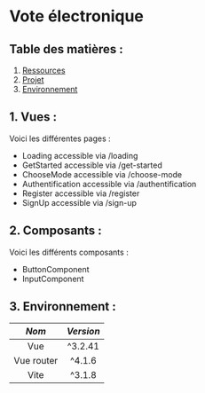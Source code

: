 # Vote électronique  
  
## Table des matières :  
  
1. [Ressources](README.md#1-vues-)  
2. [Projet](README.md#2-composants-)  
3. [Environnement](README.md#3-environnement-)  
  
  
## 1. Vues :  
  
Voici les différentes pages :  
  
-   Loading accessible via /loading  
-   GetStarted accessible via /get-started  
-   ChooseMode accessible via /choose-mode  
-   Authentification accessible via /authentification  
-   Register accessible via /register  
-   SignUp accessible via /sign-up  
    
## 2. Composants :  
  
Voici les différents composants :  
  
-   ButtonComponent
-   InputComponent 
  
## 3. Environnement :  
  
| _Nom_ | _Version_ |  
| :-----: | :-------: |  
| Vue | ^3.2.41 |  
| Vue router | ^4.1.6 |  
| Vite | ^3.1.8 |
  
